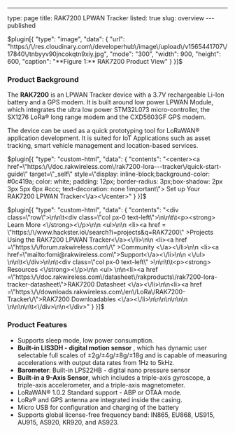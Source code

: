 ---
type: page
title: RAK7200 LPWAN Tracker
listed: true
slug: overview
---published

$plugin[{
    "type": "image",
    "data": {
        "url": "https:\/\/res.cloudinary.com\/developerhub\/image\/upload\/v1565441707\/17840\/tnbyyv90jncokqtn9xiy.jpg",
        "mode": "300",
        "width": 900,
        "height": 600,
        "caption": "**Figure 1:** RAK7200 Product View"
    }
}]$

### Product Background

The **RAK7200** is an LPWAN Tracker device with a 3.7V rechargeable Li-Ion battery and a GPS modem. It is  built around low power LPWAN Module, which integrates the ultra low power STM32L073 micro-controller, the SX1276 LoRa® long range modem and the CXD5603GF GPS modem.

The device can be used as a quick prototyping tool for LoRaWAN® application development. It is suited for IoT Applications such as asset tracking, smart vehicle management and location-based services.

$plugin[{
    "type": "custom-html",
    "data": {
        "contents": "<center><a href=\"https:\/\/doc.rakwireless.com\/rak7200-lora---tracker\/quick-start-guide\" target=\"_self\" style=\"display: inline-block;background-color: #0c419a; color: white; padding: 12px; border-radius: 3px;box-shadow: 2px 3px 5px 6px #ccc; text-decoration: none !important\"> Set up Your RAK7200 LPWAN Tracker<\/a><\/center>"
    }
}]$

$plugin[{
    "type": "custom-html",
    "data": {
        "contents": "<div class=\"row\">\n\n\t<div class=\"col px-0 text-left\">\n\n\t\t<p><strong> Learn More <\/strong><\/p>\n\n                <ul>\n\n                      <li><a href = \"https:\/\/www.hackster.io\/search?i=projects&q=RAK7200\" >Projects Using the RAK7200 LPWAN Tracker<\/a><\/li>\n\n                      <li><a href =\"https:\/\/forum.rakwireless.com\/\" >Community <\/a><\/li>\n\n                      <li><a href=\"mailto:fomi@rakwireless.com\">Support<\/a><\/li>\n\n               <\/ul>  \n\n\t<\/div>\n\n\t<div class=\"col px-0 text-left\" >\n\n\t\t<p><strong> Resources <\/strong><\/p>\n\n                    <ul> \n\n<li><a href =\"https:\/\/doc.rakwireless.com\/datasheet\/rakproducts\/rak7200-lora-tracker-datasheet\">RAK7200 Datasheet <\/a><\/li>\n\n<li><a href =\"https:\/\/downloads.rakwireless.com\/en\/LoRa\/RAK7200-Tracker\/\">RAK7200 Downloadables <\/a><\/li>\n\n\n\n\n\n\n                           \n\n\n\n\t<\/div>\n\n<\/div>"
    }
}]$

### Product Features

- Supports sleep mode, low power consumption.
- **Built-in LIS3DH - digital motion sensor** , which has dynamic user selectable full scales of ±2g/±4g/±8g/±18g and is capable of measuring accelerations with output data rates from 1Hz to 5kHz.
- **Barometer**: Built-in LPS22HB - digital nano pressure sensor
- **Built-in a 9-Axis Sensor**, which includes a triple-axis gyroscope, a triple-axis accelerometer, and a triple-axis magnetometer.
- LoRaWAN® 1.0.2 Standard support - ABP or OTAA mode.
- LoRa® and GPS antenna are integrated inside the casing.
- Micro USB for configuration and charging of the battery
- Supports global license-free frequency band:  IN865, EU868, US915, AU915, AS920, KR920, and AS923.

